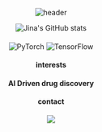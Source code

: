 <div align="center">


![header](https://capsule-render.vercel.app/api?type=Rect&color=0:FFCCCC,100:CC6666&height=180&section=header&text=neutro_jina%20&fontSize=80&fontColor=FFFFFF)


![Jina's GitHub stats](https://github-readme-stats.vercel.app/api?username=neutro-jina&show_icons=true&theme=calm)


#### 
![PyTorch](https://img.shields.io/badge/PyTorch-%23EE4C2C.svg?style=for-the-badge&logo=PyTorch&logoColor=white)
![TensorFlow](https://img.shields.io/badge/TensorFlow-%23FF6F00.svg?style=for-the-badge&logo=TensorFlow&logoColor=white)

#### interests
#### AI Driven drug discovery

#### contact

 <a href="https://blog.naver.com/kimjina1997"><img src="https://img.shields.io/badge/naver_blog-03C75A?style=flat-square&logo=naver_blog&logoColor=white"/></a>
